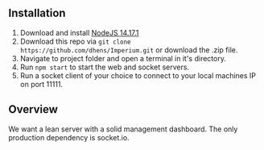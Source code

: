 ## Installation
1. Download and install [NodeJS 14.17.1](https://nodejs.org/en/)
2. Download this repo via `git clone https://github.com/dhens/Imperium.git` or download the .zip file.
3. Navigate to project folder and open a terminal in it's directory.
4. Run `npm start` to start the web and socket servers.
5. Run a socket client of your choice to connect to your local machines IP on port 11111.

## Overview
We want a lean server with a solid management dashboard. The only production dependency is socket.io.
